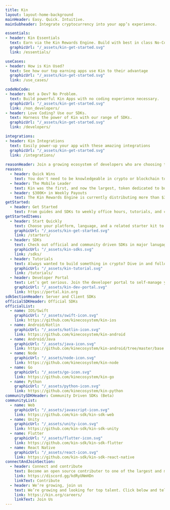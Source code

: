 ```yaml
---
title: Kin
layout: layout-home-background
mainHeader: Easy. Quick. Intuitive.
mainSubheader: Integrate cryptocurrency into your app’s experience.

essentials:
- header: Kin Essentials
  text: Earn via the Kin Rewards Engine. Build with best in class No-Code and SDK tools.
  graphicUrl: "/_assets/kin-get-started.svg"
  link: /essentials/

useCases:
- header: How is Kin Used?
  text: See how our top earning apps use Kin to their advantage
  graphicUrl: "/_assets/kin-get-started.svg"
  link: /use_cases/

codeNoCode:
- header: Not a Dev? No Problem.
  text: Build powerful Kin Apps with no coding experience necessary.
  graphicUrl: "/_assets/kin-get-started.svg"
  link: /non_developers/
- header: Love Coding? Use our SDKs.
  text: Harness the power of Kin with our range of SDKs.
  graphicUrl: "/_assets/kin-get-started.svg"
  link: /developers/

integrations:
- header: Kin Integrations
  text: Easily power-up your app with these amazing integrations
  graphicUrl: "/_assets/kin-get-started.svg"
  link: /integrations/
  
reasonHeader: Join a growing ecosystem of developers who are choosing the Kin monetization model
reasons:
  - header: Quick Wins
    text: You don't need to be knowledgeable in crypto or blockchain to start building meaningful experiences you can monetize.
  - header: The Mobile Leader
    text: Kin was the first, and now the largest, token dedicated to building an ecosystem of mobile experiences.
  - header: $300K+ in Weekly Payouts
    text: The Kin Rewards Engine is currently distributing more than $300K in Kin per week to apps in our ecosystem.
getStarted:
  - header: Get Started
    text: From guides and SDKs to weekly office hours, tutorials, and connections with live developer advocates, there are a range of easy ways to start developing with Kin.
getStartedItems:
  - header: Start Quickly
    text: Choose your platform, language, and a related starter kit to quickly walk through how Kin integrates into an app.
    graphicUrl: "/_assets/kin-get-started.svg"
    link: /starters/
  - header: SDKs
    text: Check out official and community driven SDKs in major lanugages like Kotlin, Swift, Python, and JavaScript (Node).
    graphicUrl: "/_assets/kin-sdks.svg"
    link: /sdks/
  - header: Tutorials
    text: Always wanted to build something in crypto? Dive in and follow one of the easy-to-use tutorials.
    graphicUrl: "/_assets/kin-tutorial.svg"
    link: /tutorials/
  - header: Developer Portal
    text: Let’s get serious. Join the developer portal to self-manage your app’s environments, track transactions, and more.
    graphicUrl: "/_assets/kin-dev-portal.svg"
    link: https://portal.kin.org
sdkSectionHeader: Server and Client SDKs
officialSDKHeader: Official SDKs
officialList:
  - name: IOS/Swift
    graphicUrl: "/_assets/swift-icon.svg"
    link: https://github.com/kinecosystem/kin-ios
  - name: Android/Kotlin
    graphicUrl: "/_assets/kotlin-icon.svg"
    link: https://github.com/kinecosystem/kin-android
  - name: Android/Java
    graphicUrl: "/_assets/java-icon.svg"
    link: https://github.com/kinecosystem/kin-android/tree/master/base
  - name: Node
    graphicUrl: "/_assets/node-icon.svg"
    link: https://github.com/kinecosystem/kin-node
  - name: Go
    graphicUrl: "/_assets/go-icon.svg"
    link: https://github.com/kinecosystem/kin-go
  - name: Python
    graphicUrl: "/_assets/python-icon.svg"
    link: https://github.com/kinecosystem/kin-python
communitySDKHeader: Community Driven SDKs (Beta)
communityList:
  - name: Web
    graphicUrl: "/_assets/javascript-icon.svg"
    link: https://github.com/kin-sdk/kin-sdk-web
  - name: Unity
    graphicUrl: "/_assets/unity-icon.svg"
    link: https://github.com/kin-sdk/kin-sdk-unity
  - name: Flutter
    graphicUrl: "/_assets/flutter-icon.svg"
    link: https://github.com/kin-sdk/kin-sdk-flutter
  - name: React Native
    graphicUrl: "/_assets/react-icon.svg"
    link: https://github.com/kin-sdk/kin-sdk-react-native
connectAndJoinSection:
  - header: Connect and contribute
    text: Become an open source contributer to one of the largest and most active ecosystems in crypto.
    link: https://discord.gg/kdRyUNmHDn
    linkText: Contribute
  - header: We’re growing, join us
    text: We’re growing and looking for top talent. Click below and tell us about yourself.
    link: https://kin.org/careers/
    linkText: Join Us
---
```

